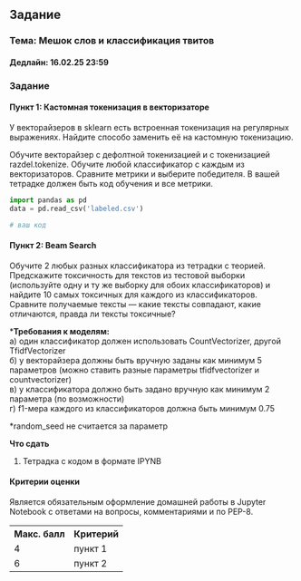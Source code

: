 ## Задание

### **Тема: Мешок слов и классификация твитов**

#### **Дедлайн**: 16.02.25 23:59

### Задание
#### Пункт 1: Кастомная токенизация в векторизаторе
У векторайзеров в sklearn есть встроенная токенизация на регулярных выражениях. Найдите способо заменить её на кастомную токенизацию.

Обучите векторайзер с дефолтной токенизацией и с токенизацией razdel.tokenize. Обучите любой классификатор с каждым из векторизаторов. Сравните метрики и выберите победителя. В вашей тетрадке должен быть код обучения и все метрики.

    
```python
import pandas as pd
data = pd.read_csv('labeled.csv')

# ваш код
```

#### Пункт 2: Beam Search
Обучите 2 любых разных классификатора из тетрадки с теорией. Предскажите токсичность для текстов из тестовой выборки (используйте одну и ту же выборку для обоих классификаторов) и найдите 10 самых токсичных для каждого из классификаторов. Сравните получаемые тексты — какие тексты совпадают, какие отличаются, правда ли тексты токсичные?

***Требования к моделям:**   
а) один классификатор должен использовать CountVectorizer, другой TfidfVectorizer  
б) у векторайзера должны быть вручную заданы как минимум 5 параметров (можно ставить разные параметры tfidfvectorizer и countvectorizer)  
в) у классификатора должно быть задано вручную как минимум 2 параметра (по возможности)  
г) f1-мера каждого из классификаторов должна быть минимум 0.75  

*random_seed не считается за параметр

**Что сдать**
1. Тетрадка с кодом в формате IPYNB

#### Критерии оценки
Является обязательным оформление домашней работы в Jupyter Notebook с ответами на вопросы, комментариями и по PEP-8.
<table>
    <tr><th>Макс. балл</th><th>Критерий</th></tr>
    <tr><td>4</td><td>пункт 1</td></tr>    
    <tr><td>6</td><td>пункт 2</td></tr>    
</table>
